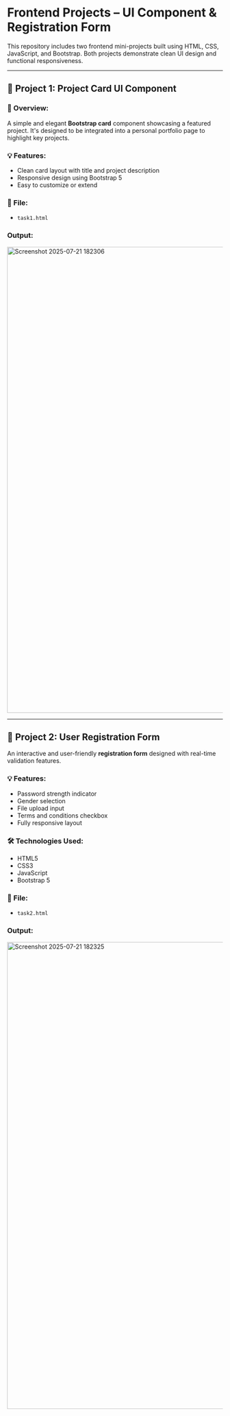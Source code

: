 # Frontend Projects – UI Component & Registration Form

This repository includes two frontend mini-projects built using HTML, CSS, JavaScript, and Bootstrap. Both projects demonstrate clean UI design and functional responsiveness.

---

## 🚀 Project 1: Project Card UI Component

### 📌 Overview:
A simple and elegant **Bootstrap card** component showcasing a featured project. It's designed to be integrated into a personal portfolio page to highlight key projects.

### 💡 Features:
- Clean card layout with title and project description
- Responsive design using Bootstrap 5
- Easy to customize or extend

### 📄 File:
- `task1.html`

### Output:
<img width="1840" height="1088" alt="Screenshot 2025-07-21 182306" src="https://github.com/user-attachments/assets/58ea4835-f087-431b-86dc-a492d567708c" />


---

## 🧾 Project 2: User Registration Form

An interactive and user-friendly **registration form** designed with real-time validation features.

### 💡 Features:
- Password strength indicator
- Gender selection
- File upload input
- Terms and conditions checkbox
- Fully responsive layout

### 🛠 Technologies Used:
- HTML5
- CSS3
- JavaScript
- Bootstrap 5

### 📄 File:
- `task2.html`

### Output:
<img width="1830" height="1090" alt="Screenshot 2025-07-21 182325" src="https://github.com/user-attachments/assets/4b6bc312-3b50-4354-9027-557c8c3c7d04" />

